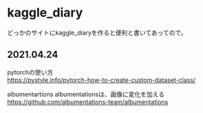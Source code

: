 # kaggle_diary
どっかのサイトにkaggle_diaryを作ると便利と書いてあってので。


## 2021.04.24  
    
  pytorchの使い方  
  https://pystyle.info/pytorch-how-to-create-custom-dataset-class/  
    
  albumentartions
  albumentationsは、画像に変化を加える  
  https://github.com/albumentations-team/albumentations
  
  
